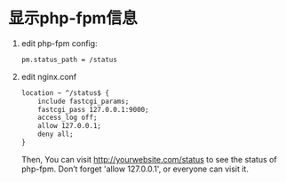# 显示php-fpm信息

1. edit php-fpm config:

    ```html
    pm.status_path = /status
    ```
2. edit nginx.conf

    ```html
    location ~ ^/status$ {
        include fastcgi_params;
        fastcgi_pass 127.0.0.1:9000;
        access_log off;
        allow 127.0.0.1;
        deny all;
    }
    ```
    Then, You can visit http://yourwebsite.com/status to see the status of php-fpm.
    Don’t forget 'allow 127.0.0.1', or everyone can visit it.